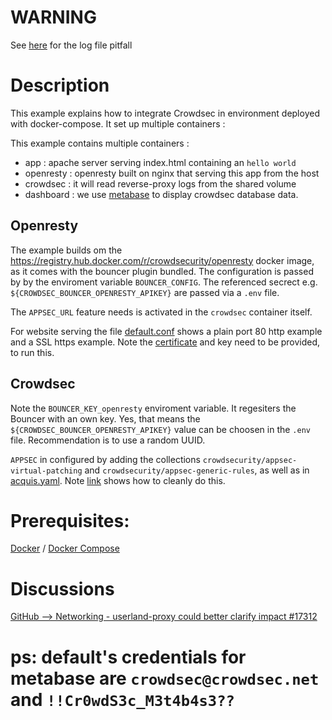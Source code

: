 # WARNING

See [here](../basic/README.md) for the log file pitfall 

# Description

This example explains how to integrate Crowdsec in environment deployed with docker-compose. It set up multiple containers :

This example contains multiple containers :
* app : apache server serving index.html containing an `hello world`
* openresty : openresty built on nginx that serving this app from the host
* crowdsec : it will read reverse-proxy logs from the shared volume
* dashboard : we use [metabase](https://hub.docker.com/r/metabase/metabase) to display crowdsec database data.

## Openresty

The example builds om the https://registry.hub.docker.com/r/crowdsecurity/openresty docker image, as it comes with the bouncer plugin bundled.
The configuration is passed by by the enviroment variable `BOUNCER_CONFIG`. The referenced secrect e.g. `${CROWDSEC_BOUNCER_OPENRESTY_APIKEY}` are passed via a `.env` file. 

The `APPSEC_URL` feature needs is activated in the `crowdsec` container itself.

For website serving the file [default.conf](openresty/conf.d/default.conf) shows a plain port 80 http example and a SSL https example. Note the [certificate](https://nginx.org/en/docs/http/configuring_https_servers.html) and key need to be provided, to run this.

## Crowdsec

Note the `BOUNCER_KEY_openresty` enviroment variable. It regesiters the Bouncer with an own key. Yes, that means the `${CROWDSEC_BOUNCER_OPENRESTY_APIKEY}` value can be choosen in the `.env` file. Recommendation is to use a random UUID.

`APPSEC` in configured by adding the collections  `crowdsecurity/appsec-virtual-patching` and `crowdsecurity/appsec-generic-rules`, as well as in [acquis.yaml](crowdsec/acquis.yaml). Note [link](https://docs.crowdsec.net/u/getting_started/post_installation/acquisition_new/) shows how to cleanly do this.

# Prerequisites:
[Docker](https://docs.docker.com/engine/install/) / [Docker Compose](https://docs.docker.com/compose/install/)

# Discussions

[GitHub --> Networking - userland-proxy could better clarify impact #17312](https://github.com/docker/docs/issues/17312)

# ps: default's credentials for metabase are `crowdsec@crowdsec.net` and `!!Cr0wdS3c_M3t4b4s3??`
